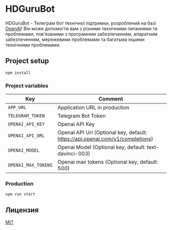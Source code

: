 # HDGuruBot

HDGuruBot - Телеграм бот технічної підтримки, розроблений на базі [OpenAI](https://openai.com/)!
Він може допомогти вам з різними технічними питаннями та проблемами,
пов'язаними з програмним забезпеченням, апаратним забезпеченням,
мережевими проблемами та багатьма іншими технічними проблемами.

## Project setup

```
npm install
```

### Project variables

| Key                 | Comment                                                                       |
| ------------------- | ----------------------------------------------------------------------------- |
| `APP_URL`           | Application URL in production                                                 |
| `TELEGRAM_TOKEN`    | Telegram Bot Token                                                            |
| `OPENAI_API_KEY`    | Openai API Key                                                                |
| `OPENAI_API_URL`    | Openai API Url (Optional key, default: https://api.openai.com/v1/completions) |
| `OPENAI_MODEL`      | Openai Model (Optional key, default: text-davinci-003)                        |
| `OPENAI_MAX_TOKENS` | Openai max tokens (Optional key, default: 500)                                |

### Production

```
npm run start
```

## Лицензия

[MIT](LICENSE)
